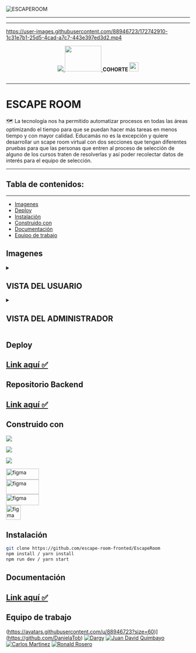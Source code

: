 
![ESCAPEROOM](https://user-images.githubusercontent.com/90289472/172017557-e1a80004-ff34-4190-ae28-045552db9831.png)


___
___


https://user-images.githubusercontent.com/88946723/172742910-1c31e7b1-25d5-4cad-a7c7-443e397ed3d2.mp4


<p align="center">
  <a href="https://educamas.com.co/" target="_blank">
    <img src="https://process.filestackapi.com/resize=width:300,height:100,fit:max/quality=value:90/XCJiXIchRDmj0ORyMCRv" />
  </a>
   <a href="https://simplom.co" target="_blank">
    <img src="https://simplon.co/images/logo.svg" width="100" height="70" />
  </a> <strong>COHORTE </strong>
  <img src="https://openclipart.org/download/275234/4_Row.svg" width=25 height=25" >
</p>
<p align="center"> 
<img src="docs/linea.gif" width="100%" height="2px" >
</p>

___

<h1> 
 ESCAPE ROOM
</h1>
<P>🗺️ La tecnología nos ha permitido automatizar procesos en todas las áreas optimizando el tiempo para que se puedan hacer más tareas en menos tiempo y con mayor calidad. Educamás no es la excepción y quiere desarrollar un scape room virtual con dos secciones que tengan diferentes pruebas para que las personas que entren al proceso de selección de alguno de los cursos traten de resolverlas y así poder recolectar datos de interés para el equipo de selección. </P> 
                                                   
 ___

 ## Tabla de contenidos:
---

- [Imagenes](#imagenes)  
- [Deploy](#deploy) 
- [Instalación](#instalación)                                                  
- [Construido con](#construido-con) 
- [Documentación](#documentación)                                                 
- [Equipo de trabajo](#equipo-de-trabajo)  
 
                                                   
## Imagenes                                                
                                                   
<details>      
 
  <summary> <h2> VISTA DEL USUARIO </h2></summary>

                                                   
<h2> 
 Login
</h2>
                                

 ![LOGIN](https://user-images.githubusercontent.com/90289472/172024573-48f4d473-33a5-406f-becf-0d8014718876.png)                                                  
 ___
                                                                                                               
<h2> 
 Mensaje inicial de ususarios
</h2>
                                
 ![MENSAJE INICIAL USUARIOS](https://user-images.githubusercontent.com/90289472/172074724-b486aa6b-057c-4e07-b412-105bb7f06aff.png)
                              
 ___      
 
 <h2> 
 Descubre a tu primer amigo virtual 
</h2>
                                                   
                                                   
 ![primer avatar acompañante](https://user-images.githubusercontent.com/90289472/172077749-9141242c-0715-4aba-8cea-9491b26c105b.png)
                          
 ___                                                   
                                                   
 <h2> 
 Seccion de preguntas de logica 
</h2>
                                                   
 ![seccion de preguntas](https://user-images.githubusercontent.com/90289472/172077972-3fa8f186-69de-4ee0-8987-e1d7da178177.png)
                                                
 ___                                                   
                                                   
 <h2> 
 Descubre a tu segundo amigo virtual  
</h2>
                                                   
 ![segundo avatar acompañante](https://user-images.githubusercontent.com/90289472/172079303-0b6d945e-9edd-4524-a305-e513c6fd920d.png)

 ___                                                   
                                                   
 <h2> 
 Editor de codigo 
</h2>
    
 ![editor de codigo](https://user-images.githubusercontent.com/90289472/172092659-94dae854-d668-4067-9a30-169c35fd9110.png)
                                               
                                
                                                   
</details>
                                                   
<details>
                                                   
  <summary> <h2> VISTA DEL ADMINISTRADOR </h2></summary>                                                                                                
 
                                                   
<h2> 
 Tabla de usuarios 
</h2>
                                
![USUARIOS](https://user-images.githubusercontent.com/90289472/172026157-6a788331-6e28-4275-878a-8db7283d85c7.png)
                                                
 ___                                                 
                                                                                                
<h2> 
 Tabla de preguntas
</h2>
                                
 ![preguntas](https://user-images.githubusercontent.com/90289472/172026614-7c951609-0daf-41f7-b34d-f09d0d36ea97.png)
                                        
 ___
                                                                                                
<h2> 
 Tabla del administrdor
</h2>
                                
 ![ADMIN(1)](https://user-images.githubusercontent.com/90289472/172026837-4a4dd97b-4bb6-4154-afda-87774089b638.png)
                                        
 ___                                                 
                                                   
                                                   
</details>

<h2> 
 
</h2>
         
                                                   
## Deploy
                                                   
<h2> <a href="https://escape-room-smoky.vercel.app/"> Link aquí ✅ </a> </h2>

## Repositorio Backend

<h2> <a href="https://github.com/Ronrook/Scape-room-backend"> Link aquí ✅ </a> </h2>                                                   
                                                     
                                        
## Construido con                                                                                                    
<img  src="https://img.shields.io/badge/React-20232A?style=for-the-badge&logo=react&logoColor=61DAFB"/> </p> 
<img  src="https://img.shields.io/badge/Tailwind_CSS-38B2AC?style=for-the-badge&logo=tailwind-css&logoColor=white"/> </p>                                               <img  src="https://img.shields.io/badge/JavaScript-F7DF1E?style=for-the-badge&logo=javascript&logoColor=black"/> </p>
<a href="https://www.figma.com/" target="_blank" rel="noreferrer"> <img src="https://miro.medium.com/max/3164/1*80J2Wa21DYXxMbbtBziJHg.png" alt="figma" width="90" height="30"/> </a> <br>
<a href="https://www.figma.com/" target="_blank" rel="noreferrer"> <img src="https://camo.githubusercontent.com/3bbcf0b82c285f69c513140b05e2f686a1f3fb1792164fe45b32bb74295a96c7/68747470733a2f2f7261772e6769746875622e636f6d2f7377656574616c657274322f7377656574616c657274322f6d61737465722f6173736574732f7377616c322d6c6f676f2e706e67" alt="figma" width="90" height="40"/> </a> <br>
<a href="https://www.figma.com/" target="_blank" rel="noreferrer"> <img src="https://miro.medium.com/max/640/1*gIAzcGWffRV7bNSCU6NEUw.png" alt="figma" width="90" height="30"/> </a> <br>
<a href="https://www.figma.com/" target="_blank" rel="noreferrer"> <img src="https://avatars.githubusercontent.com/u/49051982?v=4" alt="figma" width="40" height="40"/> </a>

## Instalación

```bash
git clone https://github.com/escape-room-fronted/EscapeRoom
npm install / yarn install
npm run dev / yarn start
```

## Documentación

<h2> <a href="https://www.notion.so/Documentacion-Escape-Room-440942c8b8234d1799a7bd107178e3f2"> Link aquí ✅ </a> </h2>

## Equipo de trabajo                                                   
                                                   
(https://avatars.githubusercontent.com/u/88946723?size=60)](https://github.com/DanielaTob) [![Dargy](https://avatars.githubusercontent.com/u/90289472?size=60)](https://github.com/DargyJML) [![Juan David Quimbayo](https://avatars.githubusercontent.com/u/74111185?size=60)](https://github.com/JDQN) [![Carlos Martinez](https://avatars.githubusercontent.com/u/61025448?size=60)](https://github.com/marvintt) [![Ronald Rosero](https://avatars.githubusercontent.com/u/15052701?size=60)](https://github.com/Ronrook)
                                                   



